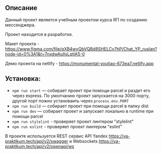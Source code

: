 
## Описание

Данный проект является учебным проектом курса ЯП по созданию мессенджера.

Проект находится в разработке.

Макет проекта - https://www.figma.com/file/qXB4wvQbVQBd8SHELCv7hP/Chat_YP_ruslan?node-id=0%3A1&t=7nxdwAuIlsLqtlA5-0

Демо проекта на netlify - https://monumental-youtiao-673ea7.netlify.app

## Установка:


- `npm run start` — собирает проект при помощи parcel и раздет его через express. По умолчанию проект запускается на 3000 порту, другой порт пожно установаить через `process.env.PORT`
- `npm run build` — собирает проект при помощи parcel в папку dist
- `npm run dev` — собирает проект и запускает локально в runtime при помощи parcel
- `npm run stylelint` - проверяет проект линтером "stylelint"
- `npm run eslint` - проверяет проект линтером "eslint"

В проекте используется REST сервис API Yandex https://ya-praktikum.tech/api/v2/swagger и Websockets https://ya-praktikum.tech/api/v2/openapi/ws

